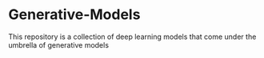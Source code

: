 # Generative-Models
This repository is a collection of deep learning models that come under the umbrella of generative models
